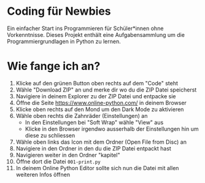 # Coding für Newbies

Ein einfacher Start ins Programmieren für Schüler*innen ohne Vorkenntnisse.
Dieses Projekt enthält eine Aufgabensammlung um die Programmiergrundlagen in Python zu lernen.

# Wie fange ich an?

1. Klicke auf den grünen Button oben rechts auf dem "Code" steht 
2. Wähle "Download ZIP" an und merke dir wo du die ZIP Datei speicherst
3. Navigiere in deinem Explorer zu der ZIP Datei und entpacke sie
4. Öffne die Seite https://www.online-python.com/ in deinem Browser
5. Klicke oben rechts auf den Mond um den Dark Mode zu aktivieren
6. Wähle oben rechts die Zahnräder (Einstellungen) an
    * In den Einstellungen bei "Soft Wrap" wähle "View" aus
    * Klicke in den Browser irgendwo ausserhalb der Einstellungen hin um diese zu schliessen
7. Wähle oben links das Icon mit dem Ordner (Open File from Disc) an
8. Navigiere in den Ordner in den du die ZIP Datei entpackt hast
9. Navigieren weiter in den Ordner "kapitel"
10. Öffne dort die Datei `001-print.py`
11. In deinem Online Python Editor sollte sich nun die Datei mit allen weiteren Infos öffnen